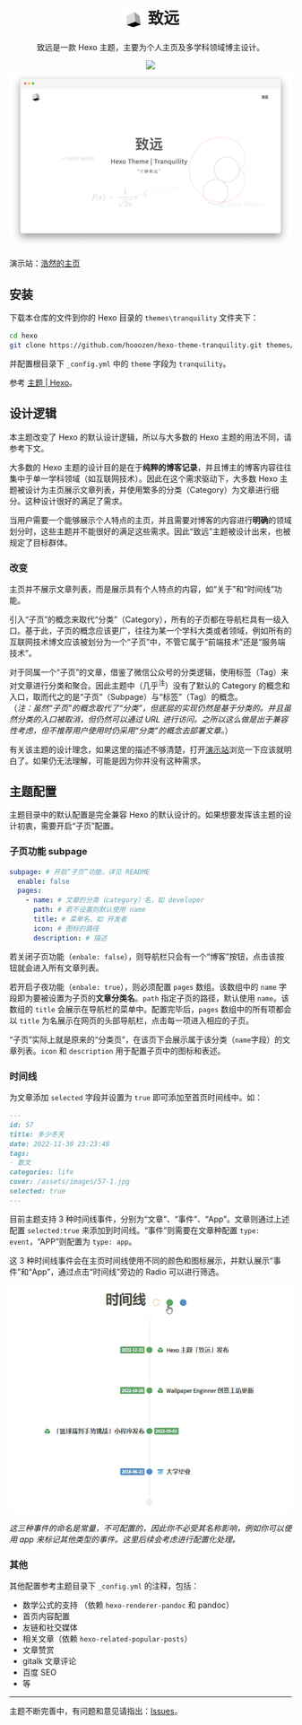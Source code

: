 
<h1> <div align="center"><img align="center" height="40" src="source/images/tranquility.svg"/> 致远</div></h1>

<p align="center">致远是一款 Hexo 主题，主要为个人主页及多学科领域博主设计。</p>

<p align="center">
<a href="https://github.com/hooozen/hexo-theme-tranquility/blob/main/LICENSE"><img src="https://img.shields.io/github/license/hooozen/hexo-theme-tranquility"></a>

<img src="./doc/images/index.png"/>
</p>

演示站：[浩然的主页](https://www.hozen.site)

## 安装

下载本仓库的文件到你的 Hexo 目录的 `themes\tranquility` 文件夹下：

```sh
cd hexo
git clone https://github.com/hooozen/hexo-theme-tranquility.git themes/next
```

并配置根目录下 `_config.yml` 中的 `theme` 字段为 `tranquility`。

参考 [主题 | Hexo](https://hexo.io/zh-cn/docs/themes)。

## 设计逻辑

本主题改变了 Hexo 的默认设计逻辑，所以与大多数的 Hexo 主题的用法不同，请参考下文。

大多数的 Hexo 主题的设计目的是在于**纯粹的博客记录**，并且博主的博客内容往往集中于单一学科领域（如互联网技术）。因此在这个需求驱动下，大多数 Hexo 主题被设计为主页展示文章列表，并使用繁多的分类（Category）为文章进行细分。这种设计很好的满足了需求。

当用户需要一个能够展示个人特点的主页，并且需要对博客的内容进行**明确**的领域划分时，这些主题并不能很好的满足这些需求。因此“致远”主题被设计出来，也被规定了目标群体。

### 改变

主页并不展示文章列表，而是展示具有个人特点的内容，如“关于”和“时间线”功能。

引入“子页”的概念来取代“分类”（Category），所有的子页都在导航栏具有一级入口。基于此，子页的概念应该更广，往往为某一个学科大类或者领域，例如所有的互联网技术博文应该被划分为一个“子页”中，不管它属于“前端技术”还是“服务端技术”。

对于同属一个“子页”的文章，借鉴了微信公众号的分类逻辑，使用标签（Tag）来对文章进行分类和聚合。因此主题中（几乎<sup>注</sup>）没有了默认的 Category 的概念和入口，取而代之的是“子页”（Subpage）与“标签”（Tag）的概念。  
（*注：虽然“子页”的概念取代了“分类”，但底层的实现仍然是基于分类的。并且虽然分类的入口被取消，但仍然可以通过 URL 进行访问。之所以这么做是出于兼容性考虑，但不推荐用户使用时仍采用“分类”的概念去部署文章。*）

有关该主题的设计理念，如果这里的描述不够清楚，打开[演示站](https://www.hozen.site)浏览一下应该就明白了。如果仍无法理解，可能是因为你并没有这种需求。

## 主题配置

主题目录中的默认配置是完全兼容 Hexo 的默认设计的。如果想要发挥该主题的设计初衷，需要开启“子页”配置。

### 子页功能 subpage

```yml
subpage: # 开启“子页”功能，详见 README
  enable: false
  pages:
    - name: # 文章的分类（category）名，如 developer
      path: # 若不设置则默认使用 name
      title: # 菜单名，如 开发者
      icon: # 图标的路径
      description: # 描述
```

若关闭子页功能（`enbale: false`），则导航栏只会有一个“博客”按钮，点击该按钮就会进入所有文章列表。

若开启子夜功能（`enbale: true`），则必须配置 `pages` 数组。该数组中的 `name` 字段即为要被设置为子页的**文章分类名**。`path` 指定子页的路径，默认使用 `name`。该数组的 `title` 会展示在导航栏的菜单中。配置完毕后，`pages` 数组中的所有项都会以 `title` 为名展示在网页的头部导航栏，点击每一项进入相应的子页。

“子页”实际上就是原来的“分类页”，在该页下会展示属于该分类（`name`字段）的文章列表。`icon` 和 `description` 用于配置子页中的图标和表述。

### 时间线

为文章添加 `selected` 字段并设置为 `true` 即可添加至首页时间线中。如：

``` md
---
id: 57
title: 多少冬天
date: 2022-11-30 23:23:48
tags: 
- 散文
categories: life
cover: /assets/images/57-1.jpg
selected: true
---
```

目前主题支持 3 种时间线事件，分别为“文章”、“事件”、“App”。文章则通过上述配置 `selected:true` 来添加到时间线。“事件”则需要在文章种配置 `type: event`，“APP”则配置为 `type: app`。

这 3 种时间线事件会在主页时间线使用不同的颜色和图标展示，并默认展示“事件”和“App”，通过点击“时间线”旁边的 Radio 可以进行筛选。

![timeline](doc/images/timeline.gif)

*这三种事件的命名是常量，不可配置的，因此你不必受其名称影响，例如你可以使用 app 来标记其他类型的事件。这里后续会考虑进行配置化处理。*

### 其他

其他配置参考主题目录下 `_config.yml` 的注释，包括：

* 数学公式的支持 （依赖 `hexo-renderer-pandoc` 和 pandoc）
* 首页内容配置
* 友链和社交媒体
* 相关文章（依赖 `hexo-related-popular-posts`）
* 文章赞赏
* gitalk 文章评论
* 百度 SEO
* 等

------

主题不断完善中，有问题和意见请指出：[Issues](https://github.com/hooozen/hexo-theme-tranquility/issues)。
